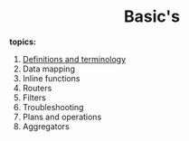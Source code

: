 <div align="center">

# Basic's
</div>


__topics:__

  1. [Definitions and terminology](definitions_and_terminology.md)
  2. Data mapping
  3. Inline functions
  4. Routers
  5. Filters
  6. Troubleshooting
  7. Plans and operations
  8. Aggregators



